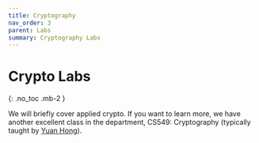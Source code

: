 ```yaml
---
title: Cryptography
nav_order: 3
parent: Labs
summary: Cryptography Labs
---
```


# Crypto Labs
{: .no_toc .mb-2 }

We will briefly cover applied crypto. If you want to learn more, we have
another excellent class in the department, CS549: Cryptography (typically
taught by [Yuan Hong](http://cs.iit.edu/~yhong/teaching.html)). 
